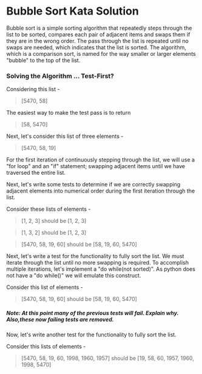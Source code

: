 # Bubble Sort Kata Solution

Bubble sort is a simple sorting algorithm that repeatedly steps through the list to be sorted, compares each pair of adjacent items and swaps them if they are in the wrong order. The pass through the list is repeated until no swaps are needed, which indicates that the list is sorted. The algorithm, which is a comparison sort, is named for the way smaller or larger elements "bubble" to the top of the list.

### Solving the Algorithm ... Test-First?
Considering this list -

> [5470, 58]

The easiest way to make the test pass is to return 
> [58, 5470]

Next, let's consider this list of three elements - 

> [5470, 58, 19]

For the first iteration of continuously stepping through the list, we will use a "for loop" and an "if" statement; swapping adjacent items until we have traversed the entire list. 

Next, let's write some tests to determine if we are correctly swapping adjacent elements into numerical order during the first iteration through the list.

Consider these lists of elements - 

> [1, 2, 3] should be [1, 2, 3]

> [1, 3, 2] should be [1, 2, 3]

> [5470, 58, 19, 60] should be [58, 19, 60, 5470]


Next, let's write a test for the functionality to fully sort the list. We must iterate through the list until no more swapping is required.
To accomplish multiple iterations, let's implement a "do while(not sorted)". As python does not have a "do while()" we will emulate this construct.

Consider this list of elements - 

> [5470, 58, 19, 60] should be [58, 19, 60, 5470]

##### Note: At this point many of the previous tests will fail. Explain why. Also,these now failing tests are removed.

Now, let's write another test for the functionality to fully sort the list.

Consider this lists of elements - 



> [5470, 58, 19, 60, 1998, 1960, 1957] should be [19, 58, 60, 1957, 1960, 1998, 5470] 
